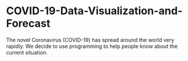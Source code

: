 # COVID-19-Data-Visualization-and-Forecast
The novel Coronavirus (COVID-19) has spread around the world very rapidly. We decide to use programming to help people know about the current situation.
